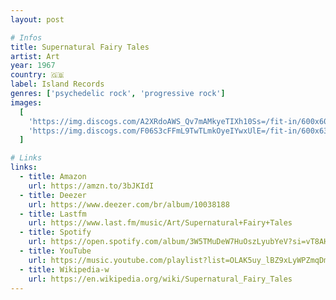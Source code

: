```yaml
---
layout: post

# Infos
title: Supernatural Fairy Tales
artist: Art
year: 1967
country: 🇬🇧
label: Island Records
genres: ['psychedelic rock', 'progressive rock']
images:
  [
    'https://img.discogs.com/A2XRdoAWS_Qv7mAMkyeTIXh10Ss=/fit-in/600x600/filters:strip_icc():format(jpeg):mode_rgb():quality(90)/discogs-images/R-1380897-1388699693-7737.jpeg.jpg',
    'https://img.discogs.com/F06S3cFFmL9TwTLmkOyeIYwxUlE=/fit-in/600x630/filters:strip_icc():format(jpeg):mode_rgb():quality(90)/discogs-images/R-1380897-1598392910-1404.jpeg.jpg',
  ]

# Links
links:
  - title: Amazon
    url: https://amzn.to/3bJKIdI
  - title: Deezer
    url: https://www.deezer.com/br/album/10038188
  - title: Lastfm
    url: https://www.last.fm/music/Art/Supernatural+Fairy+Tales
  - title: Spotify
    url: https://open.spotify.com/album/3W5TMuDeW7HuOszLyubYeV?si=vT8AH74zQTuvrAsPQhbAjQ
  - title: YouTube
    url: https://music.youtube.com/playlist?list=OLAK5uy_lBZ9xLyWPZmqDmqqOTLSmn3kw6XBIo5cQ
  - title: Wikipedia-w
    url: https://en.wikipedia.org/wiki/Supernatural_Fairy_Tales
---
```

